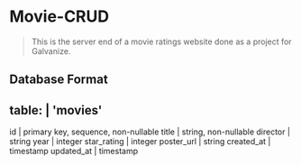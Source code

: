 # Movie-CRUD
> This is the server end of a movie ratings website done as a project for Galvanize.

## Database Format
table:        |  'movies'
----------------------------------------------------
id            |  primary key, sequence, non-nullable
title         |  string, non-nullable
director      |  string
year          |  integer
star_rating   |  integer
poster_url    |  string
created_at    |  timestamp
updated_at    |  timestamp
